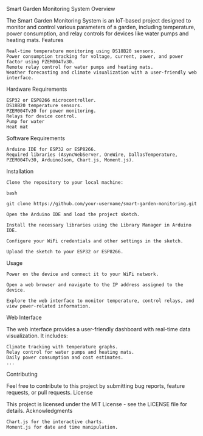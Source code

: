 Smart Garden Monitoring System
Overview

The Smart Garden Monitoring System is an IoT-based project designed to monitor and control various parameters of a garden, including temperature, power consumption, and relay controls for devices like water pumps and heating mats.
Features

    Real-time temperature monitoring using DS18B20 sensors.
    Power consumption tracking for voltage, current, power, and power factor using PZEM004Tv30.
    Remote relay control for water pumps and heating mats.
    Weather forecasting and climate visualization with a user-friendly web interface.

Hardware Requirements

    ESP32 or ESP8266 microcontroller.
    DS18B20 temperature sensors.
    PZEM004Tv30 for power monitoring.
    Relays for device control.
    Pump for water
	Heat mat

Software Requirements

    Arduino IDE for ESP32 or ESP8266.
    Required libraries (AsyncWebServer, OneWire, DallasTemperature, PZEM004Tv30, ArduinoJson, Chart.js, Moment.js).

Installation

    Clone the repository to your local machine:

    bash

    git clone https://github.com/your-username/smart-garden-monitoring.git

    Open the Arduino IDE and load the project sketch.

    Install the necessary libraries using the Library Manager in Arduino IDE.

    Configure your WiFi credentials and other settings in the sketch.

    Upload the sketch to your ESP32 or ESP8266.

Usage

    Power on the device and connect it to your WiFi network.

    Open a web browser and navigate to the IP address assigned to the device.

    Explore the web interface to monitor temperature, control relays, and view power-related information.

Web Interface

The web interface provides a user-friendly dashboard with real-time data visualization. It includes:

    Climate tracking with temperature graphs.
    Relay control for water pumps and heating mats.
    Daily power consumption and cost estimates.
    ...

Contributing

Feel free to contribute to this project by submitting bug reports, feature requests, or pull requests.
License

This project is licensed under the MIT License - see the LICENSE file for details.
Acknowledgments

    Chart.js for the interactive charts.
    Moment.js for date and time manipulation.